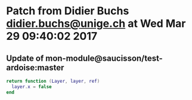 # Patch from Didier Buchs <didier.buchs@unige.ch> at Wed Mar 29 09:40:02 2017

## Update of mon-module@saucisson/test-ardoise:master

```lua
return function (Layer, layer, ref)
  layer.x = false
end
```

